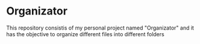 # Organizator
This repository consistis of my personal project named "Organizator" and it has the objective to organize different files into different folders
